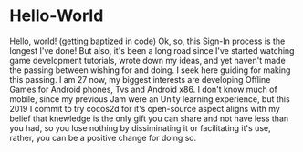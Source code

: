 # Hello-World
Hello, world! (getting baptized in code)
Ok, so, this Sign-In process is the longest I've done! But also, it's been a long road since I've started watching game development tutorials, wrote down my ideas, and yet haven't made the passing between wishing for and doing. I seek here guiding for making this passing. I am 27 now, my biggest interests are developing Offline Games for Android phones, Tvs and Android x86. I don't know much of mobile, since my previous Jam were an Unity learning experience, but this 2019 I commit to try cocos2d for it's open-source aspect aligns with my belief that knewledge is the only gift you can share and not have less than you had, so you lose nothing by dissiminating it or facilitating it's use, rather, you can be a positive change for doing so.
